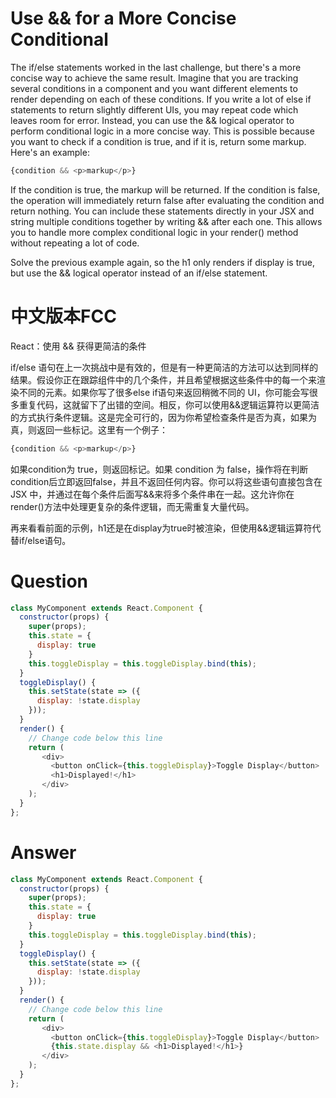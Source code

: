 # Use && for a More Concise Conditional

The if/else statements worked in the last challenge, but there's a more concise way to achieve the same result. Imagine that you are tracking several conditions in a component and you want different elements to render depending on each of these conditions. If you write a lot of else if statements to return slightly different UIs, you may repeat code which leaves room for error. Instead, you can use the && logical operator to perform conditional logic in a more concise way. This is possible because you want to check if a condition is true, and if it is, return some markup. Here's an example:

```js
{condition && <p>markup</p>}
```

If the condition is true, the markup will be returned. If the condition is false, the operation will immediately return false after evaluating the condition and return nothing. You can include these statements directly in your JSX and string multiple conditions together by writing && after each one. This allows you to handle more complex conditional logic in your render() method without repeating a lot of code.

Solve the previous example again, so the h1 only renders if display is true, but use the && logical operator instead of an if/else statement.
 


# 中文版本FCC
React：使用 && 获得更简洁的条件

if/else 语句在上一次挑战中是有效的，但是有一种更简洁的方法可以达到同样的结果。假设你正在跟踪组件中的几个条件，并且希望根据这些条件中的每一个来渲染不同的元素。如果你写了很多else if语句来返回稍微不同的 UI，你可能会写很多重复代码，这就留下了出错的空间。相反，你可以使用&&逻辑运算符以更简洁的方式执行条件逻辑。这是完全可行的，因为你希望检查条件是否为真，如果为真，则返回一些标记。这里有一个例子：

```js
{condition && <p>markup</p>}
```

如果condition为 true，则返回标记。如果 condition 为 false，操作将在判断condition后立即返回false，并且不返回任何内容。你可以将这些语句直接包含在 JSX 中，并通过在每个条件后面写&&来将多个条件串在一起。这允许你在render()方法中处理更复杂的条件逻辑，而无需重复大量代码。

再来看看前面的示例，h1还是在display为true时被渲染，但使用&&逻辑运算符代替if/else语句。


# Question
```js
class MyComponent extends React.Component {
  constructor(props) {
    super(props);
    this.state = {
      display: true
    }
    this.toggleDisplay = this.toggleDisplay.bind(this);
  }
  toggleDisplay() {
    this.setState(state => ({
      display: !state.display
    }));
  }
  render() {
    // Change code below this line
    return (
       <div>
         <button onClick={this.toggleDisplay}>Toggle Display</button>
         <h1>Displayed!</h1>
       </div>
    );
  }
};
```


# Answer
```js
class MyComponent extends React.Component {
  constructor(props) {
    super(props);
    this.state = {
      display: true
    }
    this.toggleDisplay = this.toggleDisplay.bind(this);
  }
  toggleDisplay() {
    this.setState(state => ({
      display: !state.display
    }));
  }
  render() {
    // Change code below this line
    return (
       <div>
         <button onClick={this.toggleDisplay}>Toggle Display</button>
         {this.state.display && <h1>Displayed!</h1>}
       </div>
    );
  }
};
```
